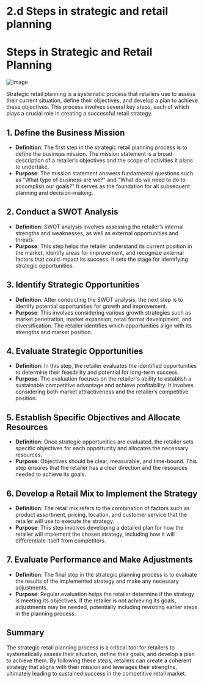 # 2.d Steps in strategic and retail planning

# Steps in Strategic and Retail Planning

![image](https://github.com/user-attachments/assets/7776bb2c-be96-4890-8843-2085c17e78df)

Strategic retail planning is a systematic process that retailers use to assess their current situation, define their objectives, and develop a plan to achieve these objectives. This process involves several key steps, each of which plays a crucial role in creating a successful retail strategy.

## 1. Define the Business Mission
- **Definition**: The first step in the strategic retail planning process is to define the business mission. The mission statement is a broad description of a retailer’s objectives and the scope of activities it plans to undertake.
- **Purpose**: The mission statement answers fundamental questions such as "What type of business are we?" and "What do we need to do to accomplish our goals?" It serves as the foundation for all subsequent planning and decision-making.

## 2. Conduct a SWOT Analysis
- **Definition**: SWOT analysis involves assessing the retailer’s internal strengths and weaknesses, as well as external opportunities and threats.
- **Purpose**: This step helps the retailer understand its current position in the market, identify areas for improvement, and recognize external factors that could impact its success. It sets the stage for identifying strategic opportunities.

## 3. Identify Strategic Opportunities
- **Definition**: After conducting the SWOT analysis, the next step is to identify potential opportunities for growth and improvement.
- **Purpose**: This involves considering various growth strategies such as market penetration, market expansion, retail format development, and diversification. The retailer identifies which opportunities align with its strengths and market position.

## 4. Evaluate Strategic Opportunities
- **Definition**: In this step, the retailer evaluates the identified opportunities to determine their feasibility and potential for long-term success.
- **Purpose**: The evaluation focuses on the retailer's ability to establish a sustainable competitive advantage and achieve profitability. It involves considering both market attractiveness and the retailer’s competitive position.

## 5. Establish Specific Objectives and Allocate Resources
- **Definition**: Once strategic opportunities are evaluated, the retailer sets specific objectives for each opportunity and allocates the necessary resources.
- **Purpose**: Objectives should be clear, measurable, and time-bound. This step ensures that the retailer has a clear direction and the resources needed to achieve its goals.

## 6. Develop a Retail Mix to Implement the Strategy
- **Definition**: The retail mix refers to the combination of factors such as product assortment, pricing, location, and customer service that the retailer will use to execute the strategy.
- **Purpose**: This step involves developing a detailed plan for how the retailer will implement the chosen strategy, including how it will differentiate itself from competitors.

## 7. Evaluate Performance and Make Adjustments
- **Definition**: The final step in the strategic planning process is to evaluate the results of the implemented strategy and make any necessary adjustments.
- **Purpose**: Regular evaluation helps the retailer determine if the strategy is meeting its objectives. If the retailer is not achieving its goals, adjustments may be needed, potentially including revisiting earlier steps in the planning process.

## Summary
The strategic retail planning process is a critical tool for retailers to systematically assess their situation, define their goals, and develop a plan to achieve them. By following these steps, retailers can create a coherent strategy that aligns with their mission and leverages their strengths, ultimately leading to sustained success in the competitive retail market.

